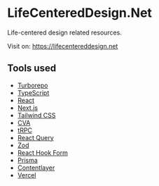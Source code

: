 # LifeCenteredDesign.Net

Life-centered design related resources.

Visit on: https://lifecentereddesign.net

## Tools used

- [Turborepo](https://turbo.build/repo)
- [TypeScript](https://www.typescriptlang.org/)
- [React](https://reactjs.org/)
- [Next.js](https://nextjs.org/)
- [Tailwind CSS](https://tailwindcss.com/)
- [CVA](https://cva.style/docs)
- [tRPC](https://trpc.io/)
- [React Query](https://tanstack.com/query/v4/)
- [Zod](https://github.com/colinhacks/zod)
- [React Hook Form](https://react-hook-form.com/)
- [Prisma](https://www.prisma.io/)
- [Contentlayer](https://www.contentlayer.dev/)
- [Vercel](https://vercel.com/)

